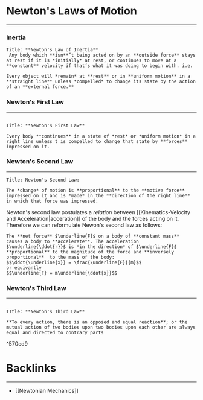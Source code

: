 # Newton's Laws of Motion
---
### Inertia
```ad-Definition
Title: **Newton's Law of Inertia**
 Any body which **isn**’t being acted on by an **outside force** stays at rest if it is *initially* at rest, or continues to move at a **constant** velocity if that’s what it was doing to begin with. i.e.
 
Every object will *remain* at **rest** or in **uniform motion** in a **straight line** unless *compelled* to change its state by the action of an **external force.**
```

### Newton's First Law
---
```ad-Definition

Title: **Newton's First Law**

Every body **continues** in a state of *rest* or *uniform motion* in a right line unless t is compelled to change that state by **forces** impressed on it. 
```

### Newton's Second Law
---
```ad-Definition
Title: Newton's Second Law:

The *change* of motion is **proportional** to the **motive force** impressed on it and is *made* in the **direction of the right line** in which that force was impressed.
```

Newton's second law postulates a *relation* between [[Kinematics-Velocity and Acceleration|acceration]] of the body and the forces acting on it.  Therefore we can reformulate Newon's second law as follows:

```ad-Definition
The **net force** $\underline{F}$ on a body of **constant mass** causes a body to **accelerate**. The acceleration $\underline{\ddot{r}}$ is *in the direction* of $\underline{F}$ **proportional** to the magnitude of the force and **inversely proportional**  to the mass of the body:
$$\ddot{\underline{x}} = \frac{\underline{F}}{m}$$
or equivantly
$$\underline{F} = m\underline{\ddot{x}}$$
```

### Newton's Third Law
---
```ad-Definition

TItle: **Newton's Third Law**

**To every action, there is an opposed and equal reaction**; or the mutual action of two bodies upon two bodies upon each other are always equal and directed to contrary parts 
```

^570cd9

# Backlinks
---
- [[Newtonian Mechanics]]